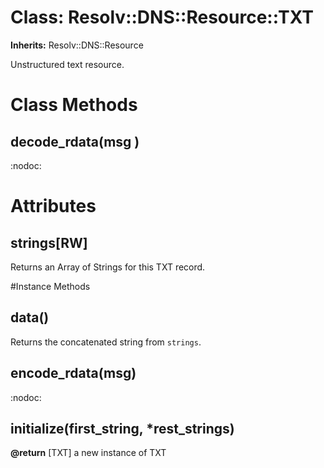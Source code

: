 # Class: Resolv::DNS::Resource::TXT
**Inherits:** Resolv::DNS::Resource
    

Unstructured text resource.


# Class Methods
## decode_rdata(msg ) [](#method-c-decode_rdata)
:nodoc:
# Attributes
## strings[RW] [](#attribute-i-strings)
Returns an Array of Strings for this TXT record.


#Instance Methods
## data() [](#method-i-data)
Returns the concatenated string from `strings`.

## encode_rdata(msg) [](#method-i-encode_rdata)
:nodoc:

## initialize(first_string, *rest_strings) [](#method-i-initialize)

**@return** [TXT] a new instance of TXT

